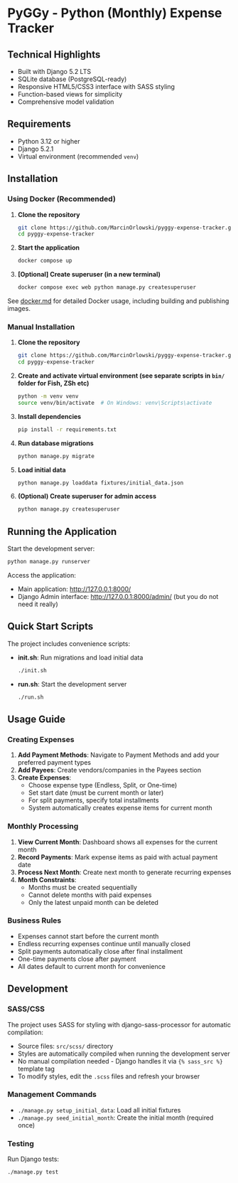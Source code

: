 # PyGGy - Python (Monthly) Expense Tracker

## Technical Highlights

- Built with Django 5.2 LTS
- SQLite database (PostgreSQL-ready)
- Responsive HTML5/CSS3 interface with SASS styling
- Function-based views for simplicity
- Comprehensive model validation


## Requirements

- Python 3.12 or higher
- Django 5.2.1
- Virtual environment (recommended `venv`)

## Installation

### Using Docker (Recommended)

1. **Clone the repository**

   ```bash
   git clone https://github.com/MarcinOrlowski/pyggy-expense-tracker.git
   cd pyggy-expense-tracker
   ```

2. **Start the application**

   ```bash
   docker compose up
   ```

3. **[Optional] Create superuser (in a new terminal)**

   ```bash
   docker compose exec web python manage.py createsuperuser
   ```

See [docker.md](docker.md) for detailed Docker usage, including building and publishing images.

### Manual Installation

1. **Clone the repository**

   ```bash
   git clone https://github.com/MarcinOrlowski/pyggy-expense-tracker.git
   cd pyggy-expense-tracker
   ```

2. **Create and activate virtual environment (see separate scripts in `bin/` folder for Fish, ZSh etc)**

   ```bash
   python -m venv venv
   source venv/bin/activate  # On Windows: venv\Scripts\activate
   ```

3. **Install dependencies**

   ```bash
   pip install -r requirements.txt
   ```

4. **Run database migrations**

   ```bash
   python manage.py migrate
   ```

5. **Load initial data**

   ```bash
   python manage.py loaddata fixtures/initial_data.json
   ```

6. **(Optional) Create superuser for admin access**

   ```bash
   python manage.py createsuperuser
   ```

## Running the Application

Start the development server:

```bash
python manage.py runserver
```

Access the application:

- Main application: <http://127.0.0.1:8000/>
- Django Admin interface: <http://127.0.0.1:8000/admin/> (but you do not need it really)

## Quick Start Scripts

The project includes convenience scripts:

- **init.sh**: Run migrations and load initial data

  ```bash
  ./init.sh
  ```

- **run.sh**: Start the development server

  ```bash
  ./run.sh
  ```

## Usage Guide

### Creating Expenses

1. **Add Payment Methods**: Navigate to Payment Methods and add your preferred payment types
2. **Add Payees**: Create vendors/companies in the Payees section
3. **Create Expenses**:
   - Choose expense type (Endless, Split, or One-time)
   - Set start date (must be current month or later)
   - For split payments, specify total installments
   - System automatically creates expense items for current month

### Monthly Processing

1. **View Current Month**: Dashboard shows all expenses for the current month
2. **Record Payments**: Mark expense items as paid with actual payment date
3. **Process Next Month**: Create next month to generate recurring expenses
4. **Month Constraints**:
   - Months must be created sequentially
   - Cannot delete months with paid expenses
   - Only the latest unpaid month can be deleted

### Business Rules

- Expenses cannot start before the current month
- Endless recurring expenses continue until manually closed
- Split payments automatically close after final installment
- One-time payments close after payment
- All dates default to current month for convenience

## Development

### SASS/CSS

The project uses SASS for styling with django-sass-processor for automatic compilation:

- Source files: `src/scss/` directory  
- Styles are automatically compiled when running the development server
- No manual compilation needed - Django handles it via `{% sass_src %}` template tag
- To modify styles, edit the `.scss` files and refresh your browser

### Management Commands

- `./manage.py setup_initial_data`: Load all initial fixtures
- `./manage.py seed_initial_month`: Create the initial month (required once)

### Testing

Run Django tests:

```bash
./manage.py test
```

